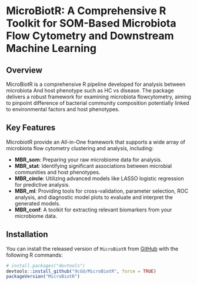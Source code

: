 # MicroBiotR: A Comprehensive R Toolkit for SOM-Based Microbiota Flow Cytometry and Downstream Machine Learning

## Overview

MicroBiotR is a comprehensive R pipeline developed for analysis between microbiota And host phenotype such as HC vs disease. The package delivers a robust framework for examining microbiota flowcytometry, aiming to pinpoint difference of bacterial community composition potentially linked to environmental factors and host phenotypes.

## Key Features

MicrobiotR provide an All-in-One framework that supports a wide array of microbiota flow cytometry clustering and analysis, including:
* **MBR_som**: Preparing your raw microbiome data for analysis.
* **MBR_stat**: Identifying significant associations between microbial communities and host phenotypes.
* **MBR_circle**: Utilizing advanced models like LASSO logistic regression for predictive analysis.
* **MBR_ml**: Providing tools for cross-validation, parameter selection, ROC analysis, and diagnostic model plots to evaluate and interpret the generated models.
* **MBR_conf**: A toolkit for extracting relevant biomarkers from your microbiome data.

## Installation

You can install the released version of `MicroBiotR` from [GitHub](https://github.com/9cGU/MicroBiotR) with the following R commands:

```R
# install.packages("devtools")
devtools::install_github("9cGU/MicroBiotR", force = TRUE)
packageVersion("MicroBiotR")
